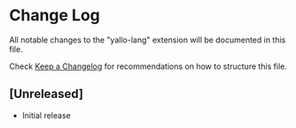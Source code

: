 # Change Log

All notable changes to the "yallo-lang" extension will be documented in this file.

Check [Keep a Changelog](http://keepachangelog.com/) for recommendations on how to structure this file.

## [Unreleased]

- Initial release